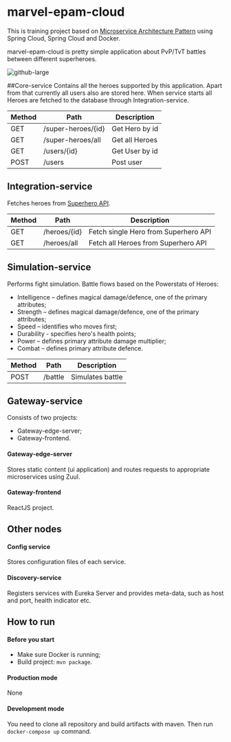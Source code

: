 # marvel-epam-cloud
This is training project based on [Microservice Architecture Pattern](https://martinfowler.com/microservices/) using 
Spring Cloud, Spring Cloud and Docker.

marvel-epam-cloud is pretty simple application about PvP/TvT battles between different superheroes.

![github-large](https://user-images.githubusercontent.com/30087741/78811236-348d7400-79d2-11ea-92ec-bfaefaee0a6f.png)

##Core-service
Contains all the heroes supported by this application. Apart from that currently all users also are stored here. When service
starts all Heroes are fetched to the database through Integration-service.

Method	| Path	| Description	| 
------ | ----------- | ------------ |
GET	| /super-heroes/{id}	| Get Hero by id	| 
GET	| /super-heroes/all	| Get all Heroes	| 
GET	| /users/{id}	| Get User by id	| 
POST	| /users	| Post user	|

## Integration-service
Fetches heroes from [Superhero API](https://superheroapi.com/).

Method	| Path	| Description	| 
------ | ----------- | ------------ |
GET	| /heroes/{id}	| Fetch single Hero from Superhero API	| 
GET	| /heroes/all	| Fetch all Heroes from Superhero API	| 

## Simulation-service
Performs fight simulation. Battle flows based on the Powerstats of Heroes:
  - Intelligence – defines magical damage/defence, one of the primary attributes;
  - Strength – defines magical damage/defence, one of the primary attributes;
  - Speed – identifies who moves first;
  - Durability - specifies hero's health points;
  - Power – defines primary attribute damage multiplier;
  - Combat – defines primary attribute defence.
  
  Method	| Path	| Description	| 
  ------ | ----------- | ------------ |
  POST	| /battle	| Simulates battle	| 
  
## Gateway-service
Consists of two projects:
- Gateway-edge-server;
- Gateway-frontend.
#### Gateway-edge-server
Stores static content (ui application) and routes requests to appropriate microservices using Zuul.
#### Gateway-frontend
ReactJS project.
## Other nodes
#### Config service
Stores configuration files of each service.
#### Discovery-service
Registers services with Eureka Server and provides meta-data, such as host and port, health indicator etc.
## How to run
#### Before you start
- Make sure Docker is running;
- Build project: `mvn package`.

#### Production mode
None
#### Development mode
 You need to clone all repository and build artifacts with maven. Then run `docker-compose up` command.
